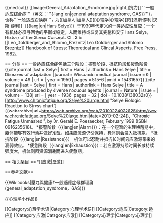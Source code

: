 {{medical}}
[[Image:General_Adaptation_Syndrome.jpg|right]]抗力]]
'''一般适应综合症'''（英文：'''{{lang|en|general adaptation syndrome, GAS}}'''），也称'''一般适应症候群'''，为[[加拿大|加拿大]][[心理学|心理学]]家[[汉斯·薛利|汉斯·薛利]]（{{lang|en|Hans Selye}}）于1930年代定义的一类适应性反应：一个有机体必须寻回他的平衡或稳定，从而维持或恢复其完整和安宁<ref>Hans Selye, History of the Stress Concept. Ch. 2 in [[Leo_Goldberger_and_Shlomo_Breznitz|Leo Goldberger and Shlomo Breznitz]] Handbook of Stress: Theoretical and Clincal Aspects. Free Press, 1982</ref>。

== 分类 ==
一般适应综合症包括三个阶段：报警阶段、抵抗阶段和疲惫阶段<ref>{{cite journal |last = Selye | first = Hans | authorlink = Hans Selye | title = Diseases of adaptation | journal = Wisconsin medical journal | issue = 6 | volume =  49 | url = | year = 1950 | pages = 515–6 |pmid = 15431657}}</ref><ref>{{cite journal |last = Selye | first = Hans | authorlink = Hans Selye | title = A syndrome produced by diverse nocuous agents | journal = Nature | issue = | volume = 138| url = | year = 1936| pages = 32 | doi = 10.1038/138032a0}}</ref><ref>[http://www.chronicfatigue.org/Selye%20large.html "Selye Biologic Reaction to Stress chart"] {{webarchive|url=https://web.archive.org/web/20100224032625/http://www.chronicfatigue.org/Selye%20large.html|date=2010-02-24}}, ''Chronic Fatigue Unmasked'', by Dr. Gerald E. Poesnecker, February 1999 (ISBN 0916285618)</ref>。
*报警阶段（{{lang|en|Alarm}}）：在一个短暂的生理唤醒期中，躯体能够有效行动并做好准备。如果应激源仍然保持，机体则会进入抵抗期。
*抵抗阶段（{{lang|en|Resistance}}）：机体可以忍耐并抵抗长时间的应激源带来的衰弱效应。
*疲惫阶段（{{lang|en|Exhaustion}}）：若应激源持续时间长或持续强度大，机体则因资源消耗而进入疲惫期。

== 相关条目 ==
*[[应激|应激]]

==参考文献==
<div class="references-small">{{Wikibooks|壓力與健康#一般適應症候群理論(general_adaptation_syndrome，GAS)}}<references></references>
</div>

{{心理学小作品}}

[[Category:心理学术语|Category:心理学术语]]
[[Category:适应|Category:适应]]
[[Category:应激|Category:应激]]
[[Category:心理学|Category:心理学]]